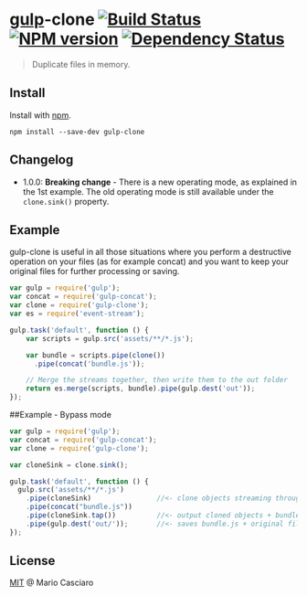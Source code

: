 # [gulp](https://github.com/wearefractal/gulp)-clone [![Build Status](https://secure.travis-ci.org/mariocasciaro/gulp-clone.png?branch=master)](https://travis-ci.org/mariocasciaro/gulp-clone) [![NPM version](https://badge.fury.io/js/gulp-clone.png)](http://badge.fury.io/js/gulp-clone) [![Dependency Status](https://gemnasium.com/mariocasciaro/gulp-clone.png)](https://gemnasium.com/mariocasciaro/gulp-clone)

> Duplicate files in memory.

## Install

Install with [npm](https://npmjs.org/package/gulp-clone).

```
npm install --save-dev gulp-clone
```

## Changelog
* 1.0.0: **Breaking change** - There is a new operating mode, as explained in the 1st example. The old
 operating mode is still available under the `clone.sink()` property.

## Example

gulp-clone is useful in all those situations where you perform a destructive operation on your files (as for example concat) and you want to keep your original files for further processing or saving.

```js
var gulp = require('gulp');
var concat = require('gulp-concat');
var clone = require('gulp-clone');
var es = require('event-stream');

gulp.task('default', function () {
    var scripts = gulp.src('assets/**/*.js');

    var bundle = scripts.pipe(clone())
      .pipe(concat('bundle.js'));

    // Merge the streams together, then write them to the out folder
    return es.merge(scripts, bundle).pipe(gulp.dest('out'));
});
```

##Example - Bypass mode

```js
var gulp = require('gulp');
var concat = require('gulp-concat');
var clone = require('gulp-clone');

var cloneSink = clone.sink();

gulp.task('default', function () {
  gulp.src('assets/**/*.js')
    .pipe(cloneSink)                //<- clone objects streaming through this point
    .pipe(concat("bundle.js"))
    .pipe(cloneSink.tap())          //<- output cloned objects + bundle.js
    .pipe(gulp.dest('out/'));       //<- saves bundle.js + original files in one pass
});
```

## License

[MIT](http://en.wikipedia.org/wiki/MIT_License) @ Mario Casciaro